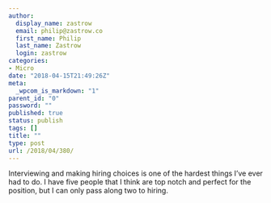 ```yaml
---
author:
  display_name: zastrow
  email: philip@zastrow.co
  first_name: Philip
  last_name: Zastrow
  login: zastrow
categories:
- Micro
date: "2018-04-15T21:49:26Z"
meta:
  _wpcom_is_markdown: "1"
parent_id: "0"
password: ""
published: true
status: publish
tags: []
title: ""
type: post
url: /2018/04/380/
---
```

<p>Interviewing and making hiring choices is one of the hardest things I’ve ever had to do. I have five people that I think are top notch and perfect for the position, but I can only pass along two to hiring.</p>
